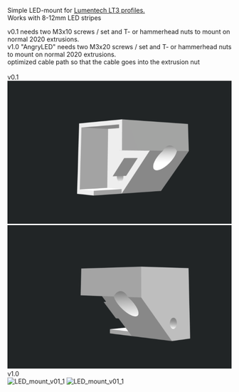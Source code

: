 Simple LED-mount for [Lumentech LT3 profiles.](https://lumentec.eu/Aluminium-Eckig-LED-Profil-100cm-45-fuer-8-12mm-LED-Streifen-Profil-LT3-Abdeckung)<br>
Works with 8-12mm LED stripes<br>

v0.1 needs two M3x10 screws / set and T- or hammerhead nuts to mount on normal 2020 extrusions.<br>
v1.0 "AngryLED"  needs two M3x20 screws / set and T- or hammerhead nuts to mount on normal 2020 extrusions.<br>
 optimized cable path so that the cable goes into the extrusion nut
<br>
<br>
v0.1<br>
![LED_mount_v01_1](./led_mount_v01_1.png)
![LED_mount_v01_2](./led_mount_v01_2.png)
<br>
v1.0<br>
![LED_mount_v01_1](./led_mount_v1_1.png)
![LED_mount_v01_1](./led_mount_v1_2.png)
